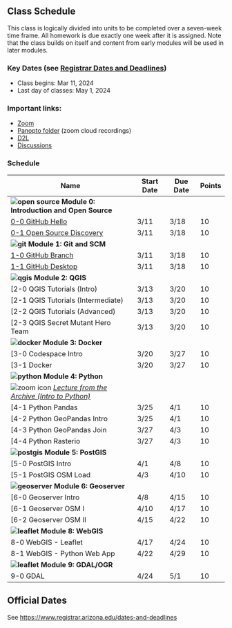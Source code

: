 
## Class Schedule

This class is logically divided into units to be completed over a seven-week time frame. All homework is due exactly one week after it is assigned. Note that the class builds on itself and content from early modules will be used in later modules.

### Key Dates (see [Registrar Dates and Deadlines](https://registrar.arizona.edu/dates-and-deadlines))
- Class begins: Mar 11, 2024
- Last day of classes:  May 1, 2024

### Important links:
- [Zoom](https://arizona.zoom.us/j/87408592707)
- [Panopto folder](https://arizona.hosted.panopto.com/Panopto/Pages/Sessions/List.aspx?embedded=1#folderID=%2297ef9efa-336a-4834-9815-b129011280c2%22) (zoom cloud recordings)
- [D2L](https://d2l.arizona.edu/d2l/home/1435548)
- [Discussions](https://github.com/ua-gist604b-s24/syllabus/discussions)

### Schedule

|  **Name** | **Start Date** | **Due Date** | **Points** |
| --- | --- | --- | ---  |
|  **![open source](./media/open-source-32.png) Module 0: Introduction and Open Source** |  |  |  |
|  [0-0 GitHub Hello](https://classroom.github.com/a/8FVZrdks) | 3/11 | 3/18 | 10 |
|  [0-1 Open Source Discovery](https://classroom.github.com/a/LuNel1UU) | 3/11 | 3/18 | 10 |
|  **![git](./media/git-32.png) Module 1: Git and SCM** |  |  |  |
|  [1-0 GitHub Branch](https://classroom.github.com/a/J2H9HitQ) | 3/11 | 3/18 | 10 |
|  [1-1 GitHub Desktop](https://classroom.github.com/a/Q-dRA1rw) | 3/11 | 3/18 | 10 |
|  **![qgis](./media/qgis-32.png) Module 2: QGIS** |  |  |  | 
|  [2-0 QGIS Tutorials (Intro) | 3/13 | 3/20 | 10 |
|  [2-1 QGIS Tutorials (Intermediate) | 3/13 | 3/20 | 10 |
|  [2-2 QGIS Tutorials (Advanced) | 3/13 | 3/20 | 10 |
|  [2-3 QGIS Secret Mutant Hero Team | 3/13 | 3/20 | 10 |
|  **![docker](./media/docker-32.png) Module 3: Docker** |  |  |  |
|  [3-0 Codespace Intro | 3/20 | 3/27 | 10 |
|  [3-1 Docker | 3/20 | 3/27 | 10 |
|  **![python](./media/python-32.png) Module 4: Python** |  |  |  |
|  ![zoom icon](media/play-icon.png) _[Lecture from the Archive (Intro to Python)](https://arizona.hosted.panopto.com/Panopto/Pages/Viewer.aspx?id=83304fba-424f-430f-87e1-adcc00448e6e)_ |  |  |  |
|  [4-1 Python Pandas | 3/25 | 4/1 | 10 |
|  [4-2 Python GeoPandas Intro | 3/25 | 4/1 | 10 |
|  [4-3 Python GeoPandas Join | 3/27 | 4/3 | 10 |
|  [4-4 Python Rasterio | 3/27 | 4/3 | 10 |
|  **![postgis](./media/postgis-32.png) Module 5: PostGIS** |  |  |  |
|  [5-0 PostGIS Intro | 4/1 | 4/8 | 10 |
|  [5-1 PostGIS OSM Load | 4/3 | 4/10 | 10 |
|  **![geoserver](./media/geoserver-32.png) Module 6: Geoserver** |  |  |  |
|  [6-0 Geoserver Intro | 4/8 | 4/15 | 10 |
|  [6-1 Geoserver OSM I | 4/10 | 4/17 | 10 |
|  [6-2 Geoserver OSM II | 4/15 | 4/22 | 10 |
|  **![leaflet](./media/leaflet-32.png) Module 8: WebGIS** |  |  |  |
|  8-0 WebGIS - Leaflet | 4/17 | 4/24 | 10 |
|  8-1 WebGIS - Python Web App | 4/22| 4/29 | 10 |
|  **![leaflet](./media/gdal-32.png) Module 9: GDAL/OGR** |  |  |  |
|  9-0 GDAL | 4/24 | 5/1 | 10 |

## Official Dates
See https://www.registrar.arizona.edu/dates-and-deadlines

